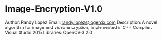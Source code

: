 # Image-Encryption-V1.0

Author: Randy Lopez
Email: randy.lopez@logentix.com
Description: A novel algorithm for image and video encryption, implemented in C++
Compiler: Visual Studio 2015
Libraries: OpenCV-3.2.0
